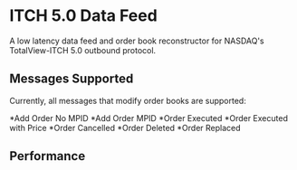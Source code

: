 # ITCH 5.0 Data Feed

A low latency data feed and order book reconstructor for NASDAQ's TotalView-ITCH 5.0 outbound protocol. 

## Messages Supported

Currently, all messages that modify order books are supported:

*Add Order No MPID
*Add Order MPID
*Order Executed
*Order Executed with Price
*Order Cancelled
*Order Deleted
*Order Replaced

## Performance
